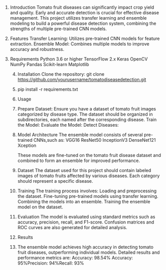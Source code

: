 1. Introduction
Tomato fruit diseases can significantly impact crop yield and quality. Early and accurate detection is crucial for effective disease management.
This project utilizes transfer learning and ensemble modeling to build a powerful disease detection system, combining the strengths of multiple pre-trained CNN models.

2. Features
Transfer Learning: Utilizes pre-trained CNN models for feature extraction.
Ensemble Model: Combines multiple models to improve accuracy and robustness.

3. Requirements
   Python 3.6 or higher
   TensorFlow 2.x
   Keras
   OpenCV
   NumPy
   Pandas
   Scikit-learn
   Matplotlib

   4. Installation
   Clone the repository:
   git clone https://github.com/yourusername/tomatodiseasedetection.git

   
   5. pip install -r requirements.txt

    6. Usage
    7. Prepare Dataset:
        Ensure you have a dataset of tomato fruit images categorized by disease type.
       The dataset should be organized in subdirectories, each named after the corresponding disease.
       Train the Model:
         Evaluate the Model:
          Detect Diseases:
   8. Model Architecture
      The ensemble model consists of several pre-trained CNNs,such as:
      VGG16
      ResNet50
      InceptionV3
      DenseNet121
      Xception

      These models are fine-tuned on the tomato fruit disease dataset and combined to form an ensemble for improved performance.
   9. Dataset
      The dataset used for this project should contain labeled images of tomato fruits affected by various diseases.
      Each category should represent a specific disease.
    10. Training
      The training process involves:
        Loading and preprocessing the dataset.
       Fine-tuning pre-trained models using transfer learning.
       Combining the models into an ensemble.
        Training the ensemble model on the dataset.
   11. Evaluation
       The model is evaluated using standard metrics such as accuracy, precision, recall, and F1-score.
       Confusion matrices and ROC curves are also generated for detailed analysis.
   12. Results
   13. The ensemble model achieves high accuracy in detecting tomato fruit diseases, outperforming individual models.
       Detailed results and performance metrics are:
       Accuracy: 98.54%
       Accuracy: 95%Precision: 94%Recall: 93%
